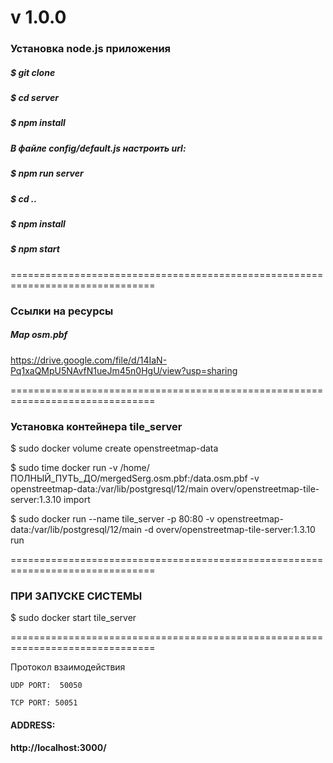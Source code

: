 # v 1.0.0

### Установка node.js приложения

##### $ git clone 
##### $ cd server
##### $ npm install
##### В файле config/default.js настроить url:
##### $ npm run server
##### $ cd ..
##### $ npm install
##### $ npm start 

===============================================================================

### Cсылки на ресурсы

##### Map osm.pbf

https://drive.google.com/file/d/14IaN-Pq1xaQMpU5NAvfN1ueJm45n0HgU/view?usp=sharing

===============================================================================

### Установка контейнера tile_server
  
$ sudo docker volume create openstreetmap-data

$ sudo time docker run -v /home/ПОЛНЫЙ_ПУТЬ_ДО/mergedSerg.osm.pbf:/data.osm.pbf -v openstreetmap-data:/var/lib/postgresql/12/main overv/openstreetmap-tile-server:1.3.10 import

$ sudo docker run --name tile_server -p 80:80 -v openstreetmap-data:/var/lib/postgresql/12/main -d overv/openstreetmap-tile-server:1.3.10 run 

===============================================================================

### ПРИ ЗАПУСКЕ СИСТЕМЫ 
$ sudo docker start tile_server

===============================================================================

Протокол взаимодействия 

    UDP PORT:  50050

    TCP PORT: 50051

#### ADDRESS:

#### http://localhost:3000/
